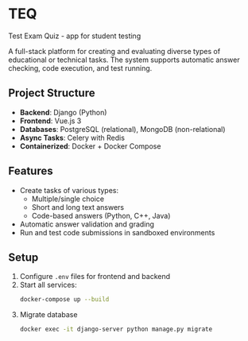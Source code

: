 # TEQ
 Test Exam Quiz - app for student testing

A full-stack platform for creating and evaluating diverse types of educational or technical tasks. The system supports automatic answer checking, code execution, and test running.

## Project Structure

- **Backend**: Django (Python)
- **Frontend**: Vue.js 3
- **Databases**: PostgreSQL (relational), MongoDB (non-relational)
- **Async Tasks**: Celery with Redis
- **Containerized**: Docker + Docker Compose

## Features

- Create tasks of various types:
    - Multiple/single choice
    - Short and long text answers
    - Code-based answers (Python, C++, Java)
- Automatic answer validation and grading
- Run and test code submissions in sandboxed environments

## Setup

1. Configure `.env` files for frontend and backend
2. Start all services:
   ```bash
   docker-compose up --build
3. Migrate database
    ```bash
   docker exec -it django-server python manage.py migrate
